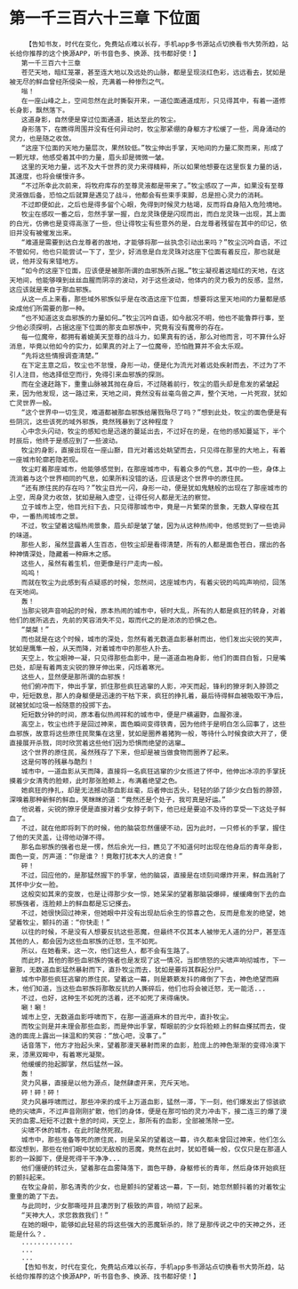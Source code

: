# 第一千三百六十三章 下位面
        【告知书友，时代在变化，免费站点难以长存，手机app多书源站点切换看书大势所趋，站长给你推荐的这个换源APP，听书音色多、换源、找书都好使！】
       第一千三百六十三章
       苍茫天地，暗红笼罩，甚至连大地以及远处的山脉，都是呈现淡红色彩，远远看去，犹如是被无尽的鲜血曾经所侵染一般，充满着一种惨烈之气。
       嗡！
       在一座山峰之上，空间忽然在此时撕裂开来，一道位面通道成形，只见得其中，有着一道修长身影，飘然落下。
       这道身影，自然便是穿过位面通道，抵达至此的牧尘。
       身形落下，在瞧得周围并没有任何异动时，牧尘那紧绷的身躯方才松缓了一些，周身涌动的灵力，也是随之收敛。
       “这座下位面的天地力量层次，果然较低。”牧尘伸出手掌，天地间的力量汇聚而来，形成了一颗光球，他感受着其中的力量，眉头却是微微一皱。
       这里的天地力量，远不及大千世界的灵力来得精粹，所以如果他想要在这里恢复力量的话，其速度，也将会缓慢许多。
       “不过所幸此次前来，将牧府库存的至尊灵液都是带来了。”牧尘感叹了一声，如果没有至尊灵液做后备，恐怕之后就算是遇见了战斗，他都会有些束手束脚，总是担心灵力的消耗。
       不过即便如此，之后也是得多留个心眼，免得到时候灵力枯竭，反而将自身陷入危险境地。
       牧尘在感叹一番之后，忽然手掌一握，白龙灵珠便是闪现而出，而白龙灵珠一出现，其上面的白光，仿佛也是变得高涨了一些，但让得牧尘有些意外的是，白龙尊者残留在其中的印记，依旧并没有被催发出来。
       “难道是需要到达白龙尊者的故地，才能够将那一丝执念引动出来吗？”牧尘沉吟自语，不过不管如何，他也只能尝试一下了，至少，好消息是白龙灵珠对这座下位面有着反应，那也就是说，他并没有来错地方。
       “如今的这座下位面，应该便是被那所谓的血邪族所占据…”牧尘凝视着这暗红的天地，在这天地间，他能够嗅到丝丝血腥而阴凉的波动，对于这些波动，他体内的灵力极为的反感，显然，这应该就是来自于那血邪族。
       从这一点上来看，那些域外邪族似乎是在改造这座下位面，想要将这里天地间的力量都是感染成他们所需要的那一种。
       “也不知道这支血邪族的力量如何…”牧尘沉吟自语，如今敌况不明，他也不能鲁莽行事，至少他必须探明，占据这座下位面的那支血邪族中，究竟有没有魔帝的存在。
       每一位魔帝，都拥有着媲美天至尊的战斗力，如果真有的话，那么对他而言，可不算什么好消息，毕竟以他如今的实力，如果真的对上了一位魔帝，恐怕胜算并不会太乐观。
       “先将这些情报调查清楚。”
       在下定主意之后，牧尘也不怠慢，身形一动，便是化为流光对着远处疾射而去，不过为了不引人注目，他选择低空而行，免得引来血邪族的探测。
       而在全速赶路下，重重山脉被其抛在身后，不过随着前行，牧尘的眉头却是愈发的紧皱起来，因为他发现，这一路过来，天地之间，竟然没有丝毫鸟兽之声，整个天地，一片死寂，犹如亡灵世界一般。
       “这个世界中一切生灵，难道都被那血邪族给屠戮殆尽了吗？”想到此处，牧尘的面色便是有些阴沉，这些该死的域外邪族，竟然残暴到了这种程度？
       心中念头闪动，牧尘的感知也是迅速的蔓延出去，不过好在的是，在他的感知蔓延下，半个时辰后，他终于是感应到了一些波动。
       牧尘的身影，直接出现在一座山巅，目光对着远处眺望而去，只见得在那里的大地上，有着一座城市轮廓若隐若现。
       牧尘盯着那座城市，他能够感觉到，在那座城市中，有着众多的气息，其中的一些，身体上流淌着与这个世界相同的气息，如果所料没错的话，应该是这个世界中的原住民。
       “还有原住民的存在吗？”牧尘目光一闪，身形一动，便是犹如鬼魅般的出现在了那座城市的上空，周身灵力收敛，犹如是融入虚空，让得任何人都是无法的察觉。
       立于城市上空，他目光扫下去，只见得那城市中，竟是一片繁荣的景象，无数人穿梭在其中，一番热闹城市之景。
       不过，牧尘望着这幅热闹景象，眉头却是皱了皱，因为从这种热闹中，他感觉到了一些诡异的味道。
       那些人影，虽然显露着人生百态，但牧尘却是看得清楚，所有的人都是面色苍白，摆出的各种神情深处，隐藏着一种麻木之感。
       这些人，虽然有着生机，但更像是行尸走肉一般。
       呜呜！
       而就在牧尘为此感到有点疑惑的时候，忽然间，这座城市内，有着尖锐的呜鸣声响彻，回荡在天地间。
       轰！
       当那尖锐声音响起的时候，原本热闹的城市中，顿时大乱，所有的人都是疯狂的转身，对着他们的居所逃去，先前的笑容消失不见，取而代之的是浓浓的恐惧之色。
       “桀桀！”
       而也就是在这个时候，城市的深处，忽然有着无数道血影暴射而出，他们发出尖锐的笑声，犹如是鹰隼一般，从天而降，对着城市中的那些人扑去。
       天空上，牧尘眼神一凝，只见得那些血影中，是一道道血袍身影，他们的面目白皙，只是嘴巴处，却是有着两支尖锐的獠牙伸出来，闪烁着寒光。
       这些人，显然便是那所谓的血邪族！
       他们俯冲而下，伸出手掌，抓住那些疯狂逃窜的人影，冲天而起，锋利的獠牙刺入脖颈之中，短短数息，那人的身躯便是迅速的干枯下来，疯狂的挣扎着，最后待得鲜血被吸取干净后，就被犹如垃圾一般随意的投掷下去。
       短短数分钟的时间，原本看似热闹祥和的城市中，便是尸横遍野，血腥弥漫。
       高空上，牧尘也终于是回过神来，面色瞬间变得铁青，因为他终于是明白怎么回事了，这些血邪族，故意将这些原住民聚集在这里，犹如是圈养着猪狗一般，等待什么时候食欲大开了，便直接展开杀戮，同时欣赏着这些他们因为恐惧而绝望的逃窜…
       这个世界的原住民，虽然残存了下来，但却是被当做食物而圈养了起来。
       这是何等的残暴与酷烈！
       城市中，一道血影从天而降，直接将一名疯狂逃窜的少女揽进了怀中，他伸出冰凉的手掌抚摸着少女清秀的脸颊，此时那张脸颊上，布满着绝望之色。
       她疯狂的挣扎，却是无法撼动那血影丝毫，后者伸出舌头，轻轻的舔了舔少女白皙的脖颈，深嗅着那种新鲜的鲜血，笑眯眯的道：“竟然还是个处子，我可真是好运。”
       他说着，尖锐的獠牙便是直接对着少女脖子刺下，他已经是要迫不及待的享受一下这处子鲜血了。
       不过，就在他即将刺下的时候，他的脑袋忽然僵硬不动，因为此时，一只修长的手掌，握住了他的天灵盖，让得他动弹不得。
       那名血邪族的强者也是一愣，然后余光一扫，瞧见了不知道何时出现在他身后的青年身影，面色一变，厉声道：“你是谁？！竟敢打扰本大人的进食！”
       砰！
       不过，回应他的，是那猛然握下的手掌，他的脑袋，直接是在顷刻间爆炸开来，鲜血溅射了其怀中少女一脸。
       这般突如其来的变故，也是让得那少女一惊，她呆呆的望着那脑袋爆碎，缓缓瘫倒下去的血邪族强者，连脸颊上的鲜血都是忘记搽去。
       不过，她很快回过神来，但她眼中并没有出现劫后余生的惊喜之色，反而是愈发的绝望，她望着牧尘，颤抖的道：“你快走！”
       以往的时候，不是没有人想要反抗这些恶魔，但最终不仅其本人被惨无人道的分尸，甚至连其他的人，都会因为这些血邪族的迁怒，生不如死。
       所以，在她看来，这一次，他们这些人，都不会有生路了。
       而此时，其他的那些血邪族的强者也是发现了这一情况，当即愤怒的尖啸声响彻城市，下一霎那，无数道血影猛然暴射而下，直扑牧尘而去，犹如是要将其群起分尸。
       城市中那些疯狂逃窜的原住民，望着这一幕，则是簌簌发抖的瘫倒了下去，神色绝望而麻木，他们知道，当这些血邪族将那敢反抗的人撕碎后，他们也将会被迁怒，无一能活...
       不过，也好，这种生不如死的活着，还不如死了来得痛快。
       唰！唰！
       城市上空，无数道血影呼啸而下，在那一道道麻木的目光中，直扑牧尘。
       而牧尘则是并未理会那些血影，而是伸出手掌，帮眼前的少女将脸颊上的鲜血搽拭而去，俊逸的面庞上露出一抹温和的笑容：“放心吧，没事了。”
       话音落下，他方才抬起头来，望着那漫天暴射而来的血影，脸庞上的神色渐渐的变得冷漠下来，漆黑双眸中，有着寒光凝聚。
       他缓缓的抬起脚掌，然后猛然一跺。
       轰！
       灵力风暴，直接是以他为源点，陡然肆虐开来，充斥天地。
       砰！砰！砰！
       灵力风暴呼啸而过，那些冲来的成千上万道血影，猛然一滞，下一刻，他们爆发出了惊骇欲绝的尖啸声，不过声音刚刚扩散，他们的身体，便是在那可怕的灵力冲击下，接二连三的爆了漫天的血雾…短短不过数十息的时间，天空上，那所有的血影，全部被荡除一空。
       尖啸不休的城市，在此时陡然死寂。
       城市中，那些准备等死的原住民，则是呆呆的望着这一幕，许久都未曾回过神来，他们怎么都没想到，那些在他们眼中犹如无敌般的恶魔，竟然在此时，犹如苍蝇一般，仅仅只是在那道人影的一跺脚下，便是死得干干净净...
       他们僵硬的转过头，望着那在血雾降落下，面色平静，身躯修长的青年，然后身体开始疯狂的颤抖起来。
       在牧尘身前，那名清秀的少女，也是颤抖的望着这一幕，下一刻，她忽然颤抖着的对着牧尘重重的跪了下去。
       与此同时，少女那嘶哑并且凄厉到了极致的声音，响彻了起来。
       “天神大人，求您救救我们！”
       在她的眼中，能够如此轻易的将这些强大的恶魔斩杀的，除了是那传说之中的天神之外，还能是什么？.
       .............
       ...
       ...
       【告知书友，时代在变化，免费站点难以长存，手机app多书源站点切换看书大势所趋，站长给你推荐的这个换源APP，听书音色多、换源、找书都好使！】